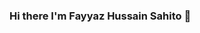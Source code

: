 ### Hi there I'm Fayyaz Hussain Sahito 👋

<!--
**FayyazHussainsahito28/fayyazhussainsahito28** is a ✨ _special_ ✨ repository because its `README.md` (this file) appears on your GitHub profile.



- 🔭 I’m currently working on ...
UWSN MAC protocol- A review (Under Publishing process)

- 🌱 I’m currently learning ...
MATLAB
PYTHON
AI
Deep learning

- 👯 I’m looking to collaborate on ...
The State of AI in Pakistan- A review

- 🤔 I’m looking for help with ...

- 💬 Ask me about ...
AI

- 📫 How to reach me: ...
- 😄 Pronouns: ...
- ⚡ Fun fact: ...
-->
